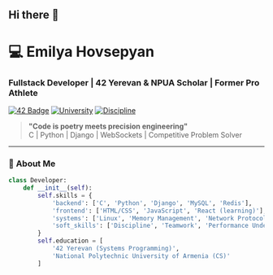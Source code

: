 ## Hi there 👋

<!--
**EmilyaHovsepyan/EmilyaHovsepyan** is a ✨ _special_ ✨ repository because its `README.md` (this file) appears on your GitHub profile.

Here are some ideas to get you started:

- 🔭 I’m currently working on ...
- 🌱 I’m currently learning ...
- 👯 I’m looking to collaborate on ...
- 🤔 I’m looking for help with ...
- 💬 Ask me about ...
- 📫 How to reach me: ...
- 😄 Pronouns: ...
- ⚡ Fun fact: ...


### 💻 Tech Stack:
- 🐍 Python | Django | MySQL | AJAX | Telegram Bot API
- 💻 C (ft_printf, get_next_line, malloc, etc.)
- 🌐 HTML | CSS | JavaScript (learning React)
- ⚙️ Redis | WebSockets | HTTP | Forms & Models in Django
-->

<!-- <h1 align="center">Hi 👋, I'm Emilya</h1>
<h3 align="center">An ambitious fullstack developer</h3>

- 🌱 I’m currently learning JS and Python **Django framework**

- ⚡ Fun fact **I am a professional tennis athlete**

<h3 align="left">Connect with me:</h3>
<p align="left">
</p>
'''
<h3 align="left">Languages and Tools:</h3>
💻 Tech Stack:
- 🐍 Python | Django | MySQL | AJAX | Telegram Bot API
- 💻 C (ft_printf, get_next_line, malloc, etc.)
- 🌐 HTML | CSS | JavaScript (learning React)
- ⚙️ Redis | WebSockets | HTTP | Forms & Models in Django
'''-->

# 💻 Emilya Hovsepyan 
### **Fullstack Developer | 42 Yerevan & NPUA Scholar | Former Pro Athlete**

[![42 Badge](https://img.shields.io/badge/42-Yerevan_Black_Project-red)](https://42yerevan.am)
[![University](https://img.shields.io/badge/NPUA-Computer_Science-blue)](https://www.npua.am)
[![Discipline](https://img.shields.io/badge/Mindset-Military_Discipline-darkgreen)]()

> **"Code is poetry meets precision engineering"**  
> C | Python | Django | WebSockets | Competitive Problem Solver

---

### 🚀 **About Me**
```python
class Developer:
    def __init__(self):
        self.skills = {
            'backend': ['C', 'Python', 'Django', 'MySQL', 'Redis'],
            'frontend': ['HTML/CSS', 'JavaScript', 'React (learning)'],
            'systems': ['Linux', 'Memory Management', 'Network Protocols'],
            'soft_skills': ['Discipline', 'Teamwork', 'Performance Under Pressure']
        }
        self.education = [
            '42 Yerevan (Systems Programming)',
            'National Polytechnic University of Armenia (CS)'
        ]
